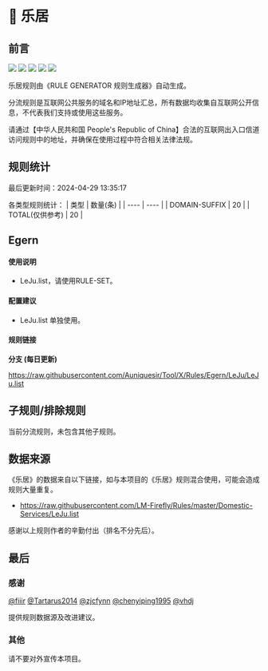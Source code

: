 # 🧸 乐居

## 前言

![](https://shields.io/badge/-移除重复规则-ff69b4) ![](https://shields.io/badge/-DOMAIN与DOMAIN--SUFFIX合并-green) ![](https://shields.io/badge/-DOMAIN--SUFFIX间合并-critical) ![](https://shields.io/badge/-DOMAIN--SUFFIX与DOMAIN--KEYWORD合并-blue) ![](https://shields.io/badge/-IP--CIDR(6)合并-blueviolet) 

乐居规则由《RULE GENERATOR 规则生成器》自动生成。

分流规则是互联网公共服务的域名和IP地址汇总，所有数据均收集自互联网公开信息，不代表我们支持或使用这些服务。

请通过【中华人民共和国 People's Republic of China】合法的互联网出入口信道访问规则中的地址，并确保在使用过程中符合相关法律法规。

## 规则统计

最后更新时间：2024-04-29 13:35:17

各类型规则统计：
| 类型 | 数量(条)  | 
| ---- | ----  |
| DOMAIN-SUFFIX | 20  | 
| TOTAL(仅供参考) | 20  | 


## Egern 

#### 使用说明
- LeJu.list，请使用RULE-SET。

#### 配置建议
- LeJu.list 单独使用。

#### 规则链接
**分支 (每日更新)**

https://raw.githubusercontent.com/Auniquesir/Tool/X/Rules/Egern/LeJu/LeJu.list











## 子规则/排除规则


当前分流规则，未包含其他子规则。

## 数据来源

《乐居》的数据来自以下链接，如与本项目的《乐居》规则混合使用，可能会造成规则大量重复。

- https://raw.githubusercontent.com/LM-Firefly/Rules/master/Domestic-Services/LeJu.list


感谢以上规则作者的辛勤付出（排名不分先后）。

## 最后

### 感谢

[@fiiir](https://github.com/fiiir) [@Tartarus2014](https://github.com/Tartarus2014) [@zjcfynn](https://github.com/zjcfynn) [@chenyiping1995](https://github.com/chenyiping1995) [@vhdj](https://github.com/vhdj)

提供规则数据源及改进建议。

### 其他

请不要对外宣传本项目。